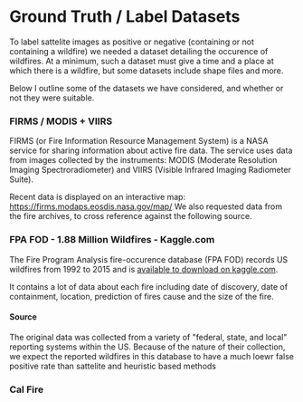 # Ground Truth / Label Datasets

To label sattelite images as positive or negative (containing or not containing a wildfire) we needed a dataset detailing the occurence of wildfires.
At a minimum, such a dataset must give a time and a place at which there is a wildfire, but some datasets include shape files and more.

Below I outline some of the datasets we have considered, and whether or not they were suitable.


### FIRMS / MODIS + VIIRS

FIRMS (or Fire Information Resource Management System) is a NASA service for sharing information about active fire data.
The service uses data from images collected by the instruments: MODIS (Moderate Resolution Imaging Spectroradiometer) and VIIRS (Visible Infrared Imaging Radiometer Suite).

Recent data is displayed on an interactive map: https://firms.modaps.eosdis.nasa.gov/map/
We also requested data from the fire archives, to cross reference against the following source.


### FPA FOD - 1.88 Million Wildfires - Kaggle.com

The Fire Program Analysis fire-occurence database (FPA FOD) records US wildfires from 1992 to 2015 and is [available to download on kaggle.com](https://www.kaggle.com/rtatman/188-million-us-wildfires).

It contains a lot of data about each fire including date of discovery, date of containment, location, prediction of fires cause and the size of the fire. 

#### Source
The original data was collected from a variety of "federal, state, and local" reporting systems within the US. Because of the nature of their collection, we expect the reported wildfires in this database to have a much loewr false positive rate than sattelite and heuristic based methods


### Cal Fire

